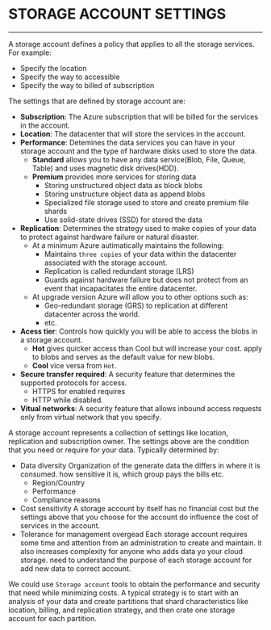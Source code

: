 # STORAGE ACCOUNT SETTINGS
---

A storage account defines a policy that applies to all the storage services.
For example:
- Specify the location
- Specify the way to accessible
- Specify the way to billed of subscription

The settings that are defined by storage account are:
- **Subscription**: The Azure subscription that will be billed for the services in the account.
- **Location**: The datacenter that will store the services in the account.
- **Performance**: Detemines the data services you can have in your storage account and the type of hardware disks used to store the data.
  * **Standard** allows you to have any data service(Blob, File, Queue, Table) and uses magnetic disk drives(HDD).
  * **Premium** provides more services for storing data
    * Storing unstructured object data as block blobs
    * Storing unstructure object data as append blobs
    * Specialized file storage used to store and create premium file shards
    * Use solid-state drives (SSD) for stored the data
- **Replication**: Determines the strategy used to make copies of your data to protect against hardware failure or natural disaster.
  * At a minimum Azure autimatically maintains the following:
    * Maintains `three copies` of your data within the datacenter associated with the storage account.
    * Replication is called redundant storage (LRS)
    * Guards against hardware failure but does not protect from an event that incapacitates the entire datacenter.
  * At upgrade version Azure will allow you to other options such as:
    * Geo-redundant storage (GRS) to replication at different datacenter across the world.
    * etc.
- **Acess tier**: Controls how quickly you will be able to access the blobs in a storage account.
  * **Hot** gives quicker access than Cool but will increase your cost. apply to blobs and serves as the default value for new blobs.
  * **Cool** vice versa from `Hot`. 
- **Secure transfer required**: A security feature that determines the supported protocols for access.
  * HTTPS for enabled requires
  * HTTP while disabled.
- **Vitual networks**: A security feature that allows inbound access requests only from virtual network that you specify.


A storage account represents a collection of settings like location, replication and subscription owner.
The settings above are the condition that you need or require for your data. 
Typically determined by:
* Data diversity 
  Organization of the generate data the differs in where it is consumed. how sensitive it is, which group pays the bills etc.
  * Region/Country
  * Performance
  * Compliance reasons
* Cost sensitivity
  A storage account by itself has no financial cost but the settings above that you choose for the account do influence the cost of services
  in the account. 
* Tolerance for management overgead
  Each storage account requires some time and attention from an administration to create and maintain. it also increases complexity for anyone
  who adds data yo your cloud storage. need to understand the purpose of each storage account for add new data to correct account.
  
We could use `Storage account` tools to obtain the performance and security that need while minimizing costs.
A typical strategy is to start with an analysis of your data and create partitions that shard characteristics like location,
billing, and replication strategy, and then crate one storage account for each partition.
